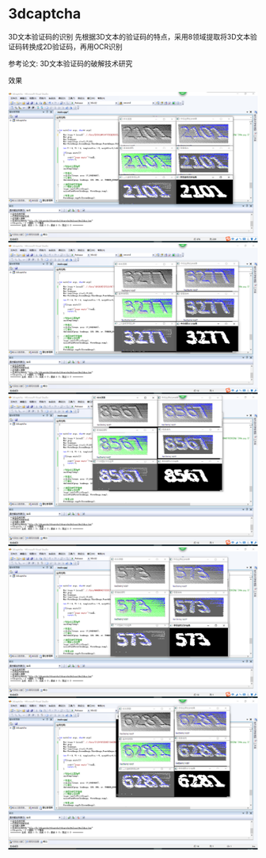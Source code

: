 # 3dcaptcha
3D文本验证码的识别
先根据3D文本的验证码的特点，采用8领域提取将3D文本验证码转换成2D验证码，再用OCR识别

参考论文:
3D文本验证码的破解技术研究

效果


![avatar](1.png)
![avatar](2.png)
![avatar](3.png)
![avatar](4.png)
![avatar](5.png)
